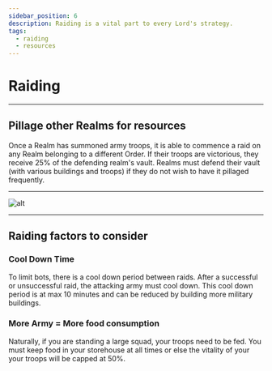 ```yaml
---
sidebar_position: 6
description: Raiding is a vital part to every Lord's strategy.
tags:
  - raiding
  - resources
---
```


# Raiding

---

## Pillage other Realms for resources


Once a Realm has summoned army troops, it is able to commence a raid on any Realm belonging to a different Order. If their troops are victorious, they receive 25% of the defending realm's vault. Realms must defend their vault (with various buildings and troops) if they do not wish to have it pillaged frequently.

---



![alt](/img/game/combat.png)

---
## Raiding factors to consider

### Cool Down Time

To limit bots, there is a cool down period between raids. After a successful or unsuccessful raid, the attacking army must cool down. This cool down period is at max 10 minutes and can be reduced by building more military buildings.

### More Army = More food consumption
Naturally, if you are standing a large squad, your troops need to be fed. You must keep food in your storehouse at all times or else the vitality of your your troops will be capped at 50%.